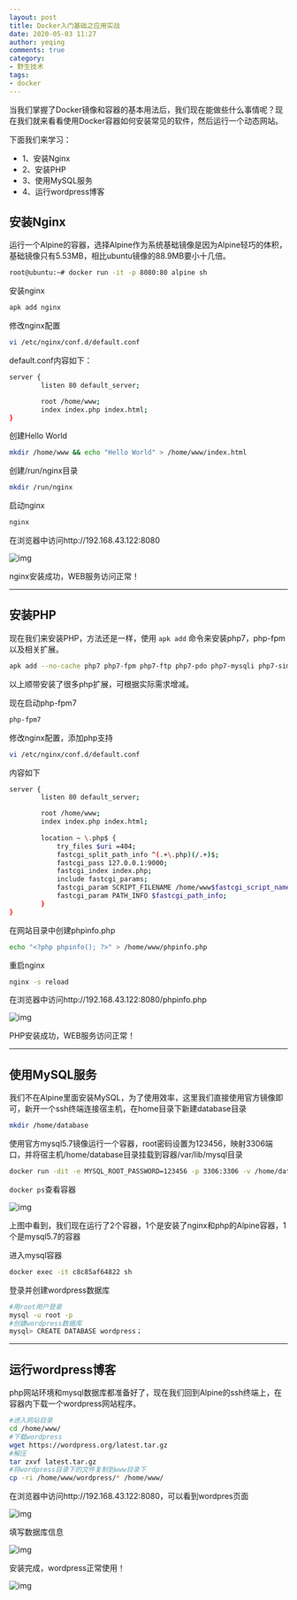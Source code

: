 ```yaml
---
layout: post
title: Docker入门基础之应用实战
date: 2020-05-03 11:27
author: yeqing
comments: true
category: 
- 野生技术
tags: 
- docker
---
```


当我们掌握了Docker镜像和容器的基本用法后，我们现在能做些什么事情呢？现在我们就来看看使用Docker容器如何安装常见的软件，然后运行一个动态网站。

下面我们来学习：

- 1、安装Nginx
- 2、安装PHP
- 3、使用MySQL服务
- 4、运行wordpress博客

## 安装Nginx

运行一个Alpine的容器，选择Alpine作为系统基础镜像是因为Alpine轻巧的体积，基础镜像只有5.53MB，相比ubuntu镜像的88.9MB要小十几倍。

```bash
root@ubuntu:~# docker run -it -p 8080:80 alpine sh
```

安装nginx

```bash
apk add nginx
```

修改nginx配置

```bash
vi /etc/nginx/conf.d/default.conf
```

default.conf内容如下：

```bash
server {
        listen 80 default_server;

        root /home/www;
        index index.php index.html;
}
```

创建Hello World

```bash
mkdir /home/www && echo "Hello World" > /home/www/index.html
```

创建/run/nginx目录

```bash
mkdir /run/nginx
```

启动nginx

```bash
nginx
```

在浏览器中访问http://192.168.43.122:8080

![img](../assets/images/dc5c7986daef50c-2.png)

nginx安装成功，WEB服务访问正常！

------

## 安装PHP

现在我们来安装PHP，方法还是一样，使用 `apk add` 命令来安装php7，php-fpm以及相关扩展。

```bash
apk add --no-cache php7 php7-fpm php7-ftp php7-pdo php7-mysqli php7-simplexml php7-xmlwriter php7-zlib php7-imagick php7-memcached php7-sockets php7-mcrypt php7-zip php7-pgsql php7-pdo_odbc php7-odbc php7-curl php7-iconv php7-xml php7-json php7-gd php7-session php7-opcache php7-pdo_sqlite php7-mbstring php7-common php7-pdo_mysql
```

以上顺带安装了很多php扩展，可根据实际需求增减。

现在启动php-fpm7

```bash
php-fpm7
```

修改nginx配置，添加php支持

```bash
vi /etc/nginx/conf.d/default.conf
```

内容如下

```bash
server {
        listen 80 default_server;

        root /home/www;
        index index.php index.html;
		
		location ~ \.php$ {
			try_files $uri =404;
			fastcgi_split_path_info ^(.+\.php)(/.+)$;
			fastcgi_pass 127.0.0.1:9000;
			fastcgi_index index.php;
			include fastcgi_params;
			fastcgi_param SCRIPT_FILENAME /home/www$fastcgi_script_name;
			fastcgi_param PATH_INFO $fastcgi_path_info;
		}
}
```

在网站目录中创建phpinfo.php

```bash
echo "<?php phpinfo(); ?>" > /home/www/phpinfo.php
```

重启nginx

```bash
nginx -s reload
```

在浏览器中访问http://192.168.43.122:8080/phpinfo.php

![img](../assets/images/93dd4de5cddba2c-1.png)

PHP安装成功，WEB服务访问正常！

------

## 使用MySQL服务

我们不在Alpine里面安装MySQL，为了使用效率，这里我们直接使用官方镜像即可，新开一个ssh终端连接宿主机，在home目录下新建database目录

```bash
mkdir /home/database
```

使用官方mysql5.7镜像运行一个容器，root密码设置为123456，映射3306端口，并将宿主机/home/database目录挂载到容器/var/lib/mysql目录

```bash
docker run -dit -e MYSQL_ROOT_PASSWORD=123456 -p 3306:3306 -v /home/database:/var/lib/mysql mysql:5.7
```

`docker ps`查看容器

![img](../assets/images/e88a49bccde359f.png)

上图中看到，我们现在运行了2个容器，1个是安装了nginx和php的Alpine容器，1个是mysql5.7的容器

进入mysql容器

```bash
docker exec -it c8c85af64822 sh
```

登录并创建wordpress数据库

```bash
#用root用户登录
mysql -u root -p
#创建wordpress数据库
mysql> CREATE DATABASE wordpress；
```

------

## 运行wordpress博客

php网站环境和mysql数据库都准备好了，现在我们回到Alpine的ssh终端上，在容器内下载一个wordpress网站程序。

```bash
#进入网站目录
cd /home/www/
#下载wordpress
wget https://wordpress.org/latest.tar.gz
#解压
tar zxvf latest.tar.gz
#将wordpress目录下的文件复制到www目录下
cp -ri /home/www/wordpress/* /home/www/
```

在浏览器中访问http://192.168.43.122:8080，可以看到wordpres页面

![img](../assets/images/11364907cf269dd.png)

填写数据库信息

![img](../assets/images/ce08becc73195df.png)

安装完成，wordpress正常使用！

![img](../assets/images/568628e0d993b19.png)

